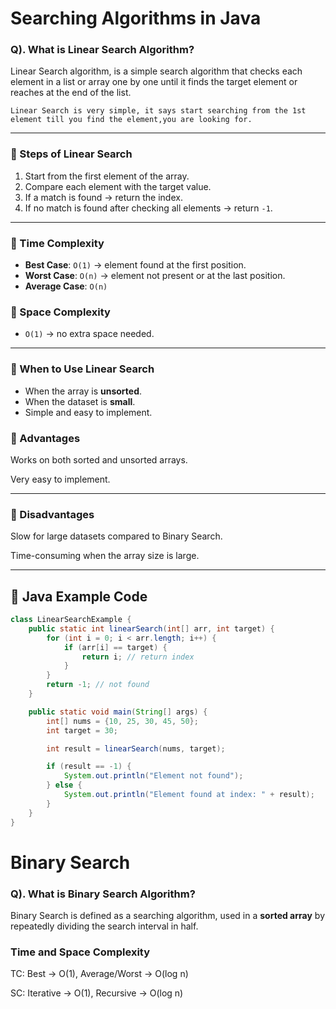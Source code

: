 # Searching Algorithms in Java

### Q). What is Linear Search Algorithm?
Linear Search algorithm, is a simple search algorithm that checks each element in a list or array one by one until it 
finds the target element or reaches at the end of the list.

``
Linear Search is very simple, it says start searching from the 1st element till you find the element,you are looking for.
``


---

### 🔹 Steps of Linear Search
1. Start from the first element of the array.
2. Compare each element with the target value.
3. If a match is found → return the index.
4. If no match is found after checking all elements → return `-1`.

---

### 🔹 Time Complexity
- **Best Case**: `O(1)` → element found at the first position.
- **Worst Case**: `O(n)` → element not present or at the last position.
- **Average Case**: `O(n)`

### 🔹 Space Complexity
- `O(1)` → no extra space needed.

---

### 🔹 When to Use Linear Search
- When the array is **unsorted**.
- When the dataset is **small**.
- Simple and easy to implement.


### 🔹 Advantages

Works on both sorted and unsorted arrays.

Very easy to implement.

--- 
### 🔹 Disadvantages

Slow for large datasets compared to Binary Search.

Time-consuming when the array size is large.

---
## 🔹 Java Example Code
```java
class LinearSearchExample {
    public static int linearSearch(int[] arr, int target) {
        for (int i = 0; i < arr.length; i++) {
            if (arr[i] == target) {
                return i; // return index
            }
        }
        return -1; // not found
    }

    public static void main(String[] args) {
        int[] nums = {10, 25, 30, 45, 50};
        int target = 30;

        int result = linearSearch(nums, target);

        if (result == -1) {
            System.out.println("Element not found");
        } else {
            System.out.println("Element found at index: " + result);
        }
    }
}
```

# Binary Search 

### Q). What is Binary Search Algorithm?
Binary Search is defined as a searching algorithm, used in a **sorted array** by repeatedly dividing the search interval
in half. 


### Time and Space Complexity
TC: Best → O(1), Average/Worst → O(log n)

SC: Iterative → O(1), Recursive → O(log n)

